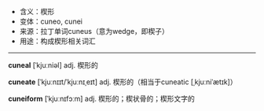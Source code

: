 - <span class="definition">含义：楔形</span>
- <span class="definition">变体：cuneo, cunei</span>
- <span class="definition">来源：拉丁单词cuneus（意为wedge，即楔子）</span>
- <span class="definition">用途：构成楔形相关词汇</span>

---

<span class="vocabulary">**cuneal**</span> [ˈkjuːniəl] adj. 楔形的

<span class="vocabulary">**cuneate**</span> [ˈkjuːnɪɪt/ˈkjuːnɪˌeɪt] adj. 楔形的（相当于cuneatic [ˌkjuːniˈætɪk]）

<span class="vocabulary">**cuneiform**</span> [ˈkjuːnɪfɔːm] adj. 楔形的；楔状骨的；楔形文字的
